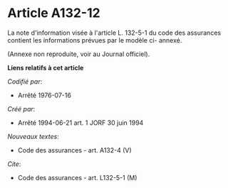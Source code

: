 # Article A132-12

La note d'information visée à l'article L. 132-5-1 du code des assurances contient les informations prévues par le modèle ci-
annexé.

(Annexe non reproduite, voir au Journal officiel).

**Liens relatifs à cet article**

_Codifié par_:

  - Arrêté 1976-07-16

_Créé par_:

  - Arrêté 1994-06-21 art. 1 JORF 30 juin 1994

_Nouveaux textes_:

  - Code des assurances - art. A132-4 (V)

_Cite_:

  - Code des assurances - art. L132-5-1 (M)
